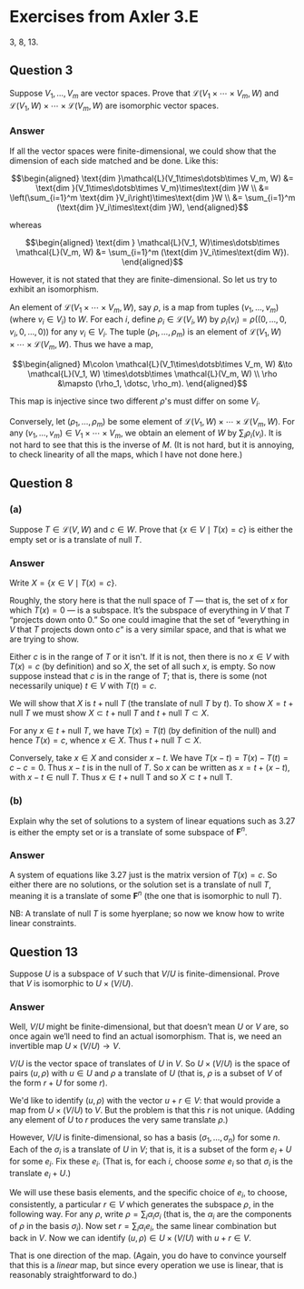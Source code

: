 # Exercises from Axler 3.E

3, 8, 13.

## Question 3

Suppose $V_1, \dots, V_m$ are vector spaces. Prove that
$\mathcal{L}(V_1\times\dotsb\times V_m, W)$ and $\mathcal{L}(V_1, W)
\times\dotsb\times \mathcal{L}(V_m, W)$ are isomorphic vector spaces.

### Answer

If all the vector spaces were finite-dimensional, we could show that
the dimension of each side matched and be done. Like this:

```math
\begin{aligned}
\text{dim }\mathcal{L}(V_1\times\dotsb\times V_m, W) 
  &= \text{dim }(V_1\times\dotsb\times V_m)\times\text{dim }W \\
  &= \left(\sum_{i=1}^m \text{dim }V_i\right)\times\text{dim }W \\
  &= \sum_{i=1}^m (\text{dim }V_i\times\text{dim }W), 
\end{aligned}
```

whereas

```math
\begin{aligned}
\text{dim } \mathcal{L}(V_1, W)\times\dotsb\times \mathcal{L}(V_m, W)
  &= \sum_{i=1}^m (\text{dim }V_i\times\text{dim W}).
  \end{aligned}
```

However, it is not stated that they are finite-dimensional. So let us
try to exhibit an isomorphism.

An element of $\mathcal{L}(V_1\times\dotsb\times V_m, W)$, say $\rho$,
is a map from tuples $(v_1, \dotsc, v_m)$ (where $v_i\in V_i$) to
$W$. For each $i$, define $\rho_i\in \mathcal{L}(V_i, W)$ by
$\rho_i(v_i) = \rho((0,\dotsc,0,v_i,0,\dotsc,0))$ for any $v_i\in
V_i$. The tuple $(\rho_1,\dotsc,\rho_m)$ is an element of
$\mathcal{L}(V_1, W) \times\dotsb\times \mathcal{L}(V_m, W)$. Thus we
have a map,

```math
\begin{aligned}
M\colon \mathcal{L}(V_1\times\dotsb\times V_m, W) &\to \mathcal{L}(V_1, W)
\times\dotsb\times \mathcal{L}(V_m, W) \\
\rho &\mapsto (\rho_1, \dotsc, \rho_m).
\end{aligned}
```

This map is injective since two different $\rho$'s must differ on some
$V_i$.

Conversely, let $(\rho_1,\dotsc,\rho_m)$ be some element of
$\mathcal{L}(V_1, W) \times\dotsb\times \mathcal{L}(V_m, W)$. For any
$(v_1,\dotsc,v_m)\in V_1\times\dotsb\times V_m$, we obtain an element
of $W$ by $\sum_i \rho_i(v_i)$. It is not hard to see that this is the
inverse of $M$. (It is not hard, but it is annoying, to check
linearity of all the maps, which I have not done here.)

## Question 8

### (a)

Suppose $T\in \mathcal{L}(V,W)$ and $c\in W$. Prove that $`\{x\in V\mid
T(x) = c\}`$ is either the empty set or is a translate of $\text{null }T$.

### Answer

Write $`X = \{x\in V\mid T(x) = c\}`$.

Roughly, the story here is that the null space of $T$ — that is, the
set of $x$ for which $T(x)=0$ — is a subspace. It’s the subspace of
everything in $V$ that $T$ “projects down onto 0.” So one could
imagine that the set of “everything in $V$ that $T$ projects down onto
$c$“ is a very similar space, and that is what we are trying to show.

Either $c$ is in the range of $T$ or it isn't. If it is not, then
there is no $x\in V$ with $T(x)=c$ (by definition) and so $X$, the set
of all such $x$, is empty. So now suppose instead that $c$ is in the
range of $T$; that is, there is some (not necessarily unique) $t\in V$
with $T(t)=c$.

We will show that $X$ is $t+\text{null }T$ (the translate of
$\text{null }T$ by $t$). To show $X = t+\text{null }T$ we must show
$X\subset t+\text{null }T$ and $t+\text{null }T\subset X$.

For any $x\in t+\text{null }T$, we have $T(x) = T(t)$ (by
definition of the null) and hence $T(x) = c$, whence $x\in X$. Thus
$t+\text{null }T \subset X$.

Conversely, take $x\in X$ and consider $x-t$. We have
$T(x-t)=T(x)-T(t)=c-c=0$. Thus $x-t$ is in the null of $T$. So $x$
can be written as $x = t+(x-t)$, with $x-t\in\text{null }T$. Thus
$x\in t+\text{null T}$ and so $X\subset t+\text{null T}$.

### (b)

Explain why the set of solutions to a system of linear equations such
as 3.27 is either the empty set or is a translate of some subspace of
$\mathbf{F}^n$.

### Answer

A system of equations like 3.27 just is the matrix version of
$T(x)=c$. So either there are no solutions, or the solution set is a
translate of $\text{null }T$, meaning it is a translate of some
$\mathbf{F}^n$ (the one that is isomorphic to $\text{null }T$).

NB: A translate of $\text{null }T$ is some hyerplane; so now we know
how to write linear constraints.

## Question 13

Suppose $U$ is a subspace of $V$ such that $V/U$ is
finite-dimensional. Prove that $V$ is isomorphic to $U\times (V/U)$.

### Answer

Well, $V/U$ might be finite-dimensional, but that doesn’t mean $U$ or
$V$ are, so once again we’ll need to find an actual isomorphism. That
is, we need an invertible map $U\times (V/U)\to V$.

$V/U$ is the vector space of translates of $U$ in $V$. So $U\times
(V/U)$ is the space of pairs $(u, \rho)$ with $u\in U$ and $\rho$ a
translate of $U$ (that is, $\rho$ is a subset of $V$ of the form $r+U$
for some $r$).

We'd like to identify $(u, \rho)$ with the vector $u+r\in V$: that
would provide a map from $U\times (V/U)$ to $V$. But the problem is
that this $r$ is not unique. (Adding any element of $U$ to $r$
produces the very same translate $\rho$.)

However, $V/U$ is finite-dimensional, so has a basis $(\sigma_1,
\dotsc, \sigma_n)$ for some $n$. Each of the $\sigma_i$ is a translate
of $U$ in $V$; that is, it is a subset of the form $e_i + U$ for some
$e_i$. Fix these $e_i$. (That is, for each $i$, choose _some_ $e_i$ so
that $\sigma_i$ is the translate $e_i+U$.)

We will use these basis elements, and the specific choice of $e_i$, to
choose, consistently, a particular $r\in V$ which generates the
subspace $\rho$, in the following way. For any $\rho$, write $\rho =
\sum_i\alpha_i\sigma_i$ (that is, the $\alpha_i$ are the components of
$\rho$ in the basis $\sigma_i$). Now set $r=\sum_i\alpha_i e_i$, the
same linear combination but back in $V$. Now we can identify
$(u,\rho)\in U\times(V/U)$ with $u+r\in V$.

That is one direction of the map. (Again, you do have to convince
yourself that this is a _linear_ map, but since every operation we use
is linear, that is reasonably straightforward to do.) 
